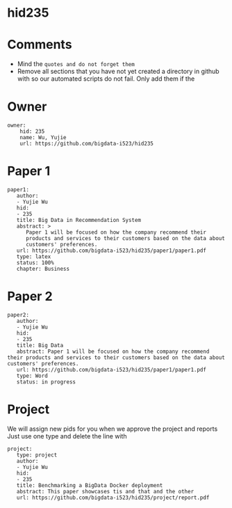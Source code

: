 # hid235
# Comments

* Mind the ```quotes and do not forget them```
* Remove all sections that you have not yet created a directory in github with so our automated scripts do not fail. Only add them if the 

# Owner

```
owner:
    hid: 235
    name: Wu, Yujie
    url: https://github.com/bigdata-i523/hid235
```


# Paper 1

```
paper1:
   author: 
   - Yujie Wu
   hid:
   - 235
   title: Big Data in Recommendation System
   abstract: >
      Paper 1 will be focused on how the company recommend their
      products and services to their customers based on the data about
      customers' preferences.
   url: https://github.com/bigdata-i523/hid235/paper1/paper1.pdf 
   type: latex
   status: 100%
   chapter: Business
```
   
# Paper 2

```
paper2:
   author: 
   - Yujie Wu
   hid:
   - 235
   title: Big Data 
   abstract: Paper 1 will be focused on how the company recommend their products and services to their customers based on the data about customers' preferences. 
   url: https://github.com/bigdata-i523/hid235/paper1/paper1.pdf 
   type: Word
   status: in progress
```

# Project 

We will assign new pids for you when we approve the project and reports   
Just use one type and delete the line with 

```
project:
   type: project
   author: 
   - Yujie Wu
   hid:
   - 235
   title: Benchmarking a BigData Docker deployment
   abstract: This paper showcases tis and that and the other 
   url: https://github.com/bigdata-i523/hid235/project/report.pdf
```
   
